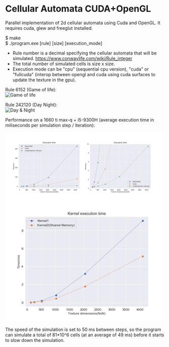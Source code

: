 # Cellular Automata CUDA+OpenGL

Parallel implementation of 2d cellular automata using Cuda and OpenGL. It requires cuda, glew and freeglut installed. 

$ make  
$ ./program.exe [rule] [size] [execution_mode]

- Rule number is a decimal specifying the cellular automata that will be simulated. https://www.conwaylife.com/wiki/Rule_integer  
- The total number of simulated cells is size x size. 
- Execution mode can be "cpu" (sequential cpu version), "cuda" or "fullcuda" (interop between opengl and cuda using cuda surfaces to update the texture in the gpu).

Rule 6152 (Game of life):  
![Game of life](images/gameOfLife.gif)

Rule 242120 (Day Night):  
![Day & Night](images/dayNight.gif)

Performance on a 1660 ti max-q + i5-9300H (average execution time in miliseconds per simulation step / iteration):  

![](images/all.png)  
![](images/kernel_times.png)

The speed of the simulation is set to 50 ms between steps, so the program can simulate a total of 81*10^6 cells (at an average of 49 ms) before it starts to slow down the simulation.